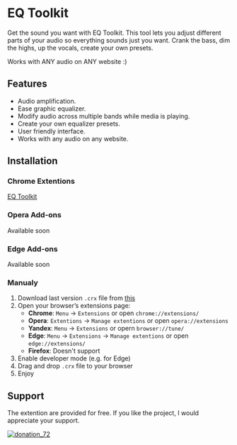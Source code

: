 # EQ Toolkit
Get the sound you want with EQ Toolkit. This tool lets you adjust different parts of your audio so everything sounds just you want. Crank the bass, dim the highs, up the vocals, create your own presets.

Works with ANY audio on ANY website :)

## Features
- Audio amplification.
- Ease graphic equalizer.
- Modify audio across multiple bands while media is playing.
- Create your own equalizer presets.
- User friendly interface.
- Works with any audio on any website.

## Installation
### Chrome Extentions
[EQ Toolkit](https://chromewebstore.google.com/detail/eq-toolkit/dlilpinpaihdcfdjnofegabgoijmmoja)

### Opera Add-ons
Available soon

### Edge Add-ons
Available soon

### Manualy
1. Download last version `.crx` file from [this](https://github.com/Maitrog/volume-equalizer-extensions/releases)
2. Open your browser’s extensions page:
   - **Chrome**: `Menu` → `Extensions` or open `chrome://extensions/`
   - **Opera**: `Extentions` → `Manage extentions` or open `opera://extensions`
   - **Yandex**: `Menu` → `Extensions` or opern `browser://tune/`
   - **Edge**: `Menu` → `Extensions` → `Manage extentions` or open `edge://extensions/`
   - **Firefox**: Doesn't support
3. Enable developer mode (e.g. for Edge)
4. Drag and drop `.crx` file to your browser
5. Enjoy

## Support
The extention are provided for free. If you like the project, I would appreciate your support.

[![donation_72](https://github.com/user-attachments/assets/5dc9a215-1145-4f3e-a4b4-27ffc3c3000c)](https://www.donationalerts.com/r/maitrog)


